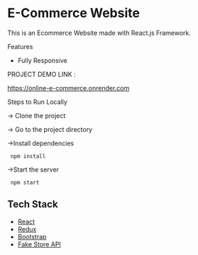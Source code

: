 # E-Commerce Website

This is an Ecommerce Website made with React.js Framework.

 Features
- Fully Responsive

PROJECT DEMO  LINK : 

https://online-e-commerce.onrender.com

Steps to Run Locally

-> Clone the project

-> Go to the project directory

->Install dependencies

     npm install
  
->Start the server

     npm start

## Tech Stack

* [React](https://reactjs.org/)
* [Redux](https://redux.js.org/)
* [Bootstrap](https://getbootstrap.com/)
* [Fake Store API](https://fakestoreapi.com/)


